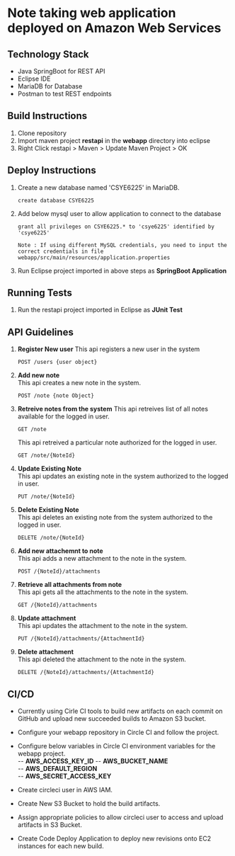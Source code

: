 # Note taking web application deployed on Amazon Web Services

## Technology Stack
- Java SpringBoot for REST API
- Eclipse IDE
- MariaDB for Database
- Postman to test REST endpoints

## Build Instructions
1. Clone repository
2. Import maven project **restapi** in the **webapp** directory into eclipse
3. Right Click restapi > Maven > Update Maven Project > OK

## Deploy Instructions
1. Create a new database named 'CSYE6225' in MariaDB.
   ```
   create database CSYE6225
   ```
2. Add below mysql user to allow application to connect to the database 
   ```
   grant all privileges on CSYE6225.* to 'csye6225' identified by 'csye6225'
   ```
   ```
   Note : If using different MySQL credentials, you need to input the correct credentials in file webapp/src/main/resources/application.properties
   ```
3. Run Eclipse project imported in above steps as **SpringBoot Application**

## Running Tests
1. Run the restapi project imported in Eclipse as **JUnit Test**

## API Guidelines
1. **Register New user**
   This api registers a new user in the system <br>
   ```
   POST /users {user object}
   ```

2. **Add new note** <br>
   This api creates a new note in the system. <br>
   ```
   POST /note {note Object}
   ```

3. **Retreive notes from the system**
   This api retreives list of all notes available for the logged in user.
   ```
   GET /note
   ```
   This api retreived a particular note authorized for the logged in user.
   ```
   GET /note/{NoteId}
   ```

4. **Update Existing Note** <br>
   This api updates an existing note in the system authorized to the logged in user. <br>
   ```
   PUT /note/{NoteId}
   ```

5. **Delete Existing Note** <br>
   This api deletes an existing note from the system authorized to the logged in user. <br>
   ```
   DELETE /note/{NoteId}
   ```
6. **Add new attachemnt to note** <br>
   This api adds a new attachment to the note in the system. <br>
   ```
   POST /{NoteId}/attachments
   ```

7. **Retrieve all attachments from note** <br>
   This api gets all the attachments to the note in the system. <br>
   ```
   GET /{NoteId}/attachments
   ```

8. **Update attachment** <br>
   This api updates the attachment to the note in the system. <br>
   ```
   PUT /{NoteId}/attachments/{AttachmentId}
   ```

9. **Delete attachment** <br>
   This api deleted the attachment to the note in the system. <br>
   ```
   DELETE /{NoteId}/attachments/{AttachmentId}
   ```

## CI/CD
- Currently using Cirle CI tools to build new artifacts on each commit on GitHub and upload new succeeded builds to Amazon S3 bucket.
- Configure your webapp repository in Circle CI and follow the project.
- Configure below variables in Circle CI environment variables for the webapp project.<br>
-- <b>AWS_ACCESS_KEY_ID</b>
-- <b>AWS_BUCKET_NAME</b>       
-- <b>AWS_DEFAULT_REGION</b>              
-- <b>AWS_SECRET_ACCESS_KEY</b>

- Create circleci user in AWS IAM.
- Create New S3 Bucket to hold the build artifacts. 
- Assign appropriate policies to allow circleci user to access and upload artifacts in S3 Bucket.
- Create Code Deploy Application to deploy new revisions onto EC2 instances for each new build.
